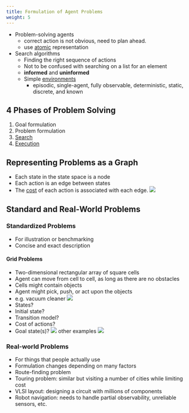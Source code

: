 ```yaml
---
title: Formulation of Agent Problems
weight: 5
---
```


- Problem-solving agents
	- correct action is not obvious, need to plan ahead.
	- use [atomic](/reasoning-and-problem-solving/inner-working-of-agents) representation
- Search algorithms
	- Finding the right sequence of actions
	- Not to be confused with searching on a list for an element
	- **informed** and **uninformed**
	- Simple [environments](/reasoning-and-problem-solving/environments)
		- episodic, single-agent, fully observable, deterministic, static, discrete, and known
## 4 Phases of Problem Solving
1. Goal formulation
2. Problem formulation
3. [Search](/reasoning-and-problem-solving/search)
4. [Execution](/reasoning-and-problem-solving/execution)

## Representing Problems as a Graph
- Each state in the state space is a node
- Each action is an edge between states
- The [cost](/reasoning-and-problem-solving/search) of each action is associated with each edge.
![](../attachments/cleanshot-2025-09-13-at-1332442x.png)
## Standard and Real-World Problems

### Standardized Problems
- For illustration or benchmarking
- Concise and exact description
#### Grid Problems
- Two-dimensional rectangular array of square cells
- Agent can move from cell to cell, as long as there are no obstacles
- Cells might contain objects
- Agent might pick, push, or act upon the objects
- e.g. vacuum cleaner
![](../attachments/cleanshot-2025-09-13-at-1336422x.png)
- States?
- Initial state?
- Transition model?
- Cost of actions?
- Goal state(s)?
![](../attachments/cleanshot-2025-09-13-at-1337232x.png)
other examples
![](../attachments/cleanshot-2025-09-13-at-1337372x.png)
### Real-world Problems
- For things that people actually use
- Formulation changes depending on many factors
- Route-finding problem
- Touring problem: similar but visiting a number of cities while limiting cost
- VLSI layout: designing a circuit with millions of components
- Robot navigation: needs to handle partial observability, unreliable sensors, etc.


